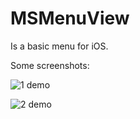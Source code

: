 MSMenuView
==========

Is a basic menu for iOS.



Some screenshots:

![1 demo](https://raw.github.com/selvam4274/MSMenuView/master/1.png)

![2 demo](https://raw.github.com/selvam4274/MSMenuView/master/2.png)
